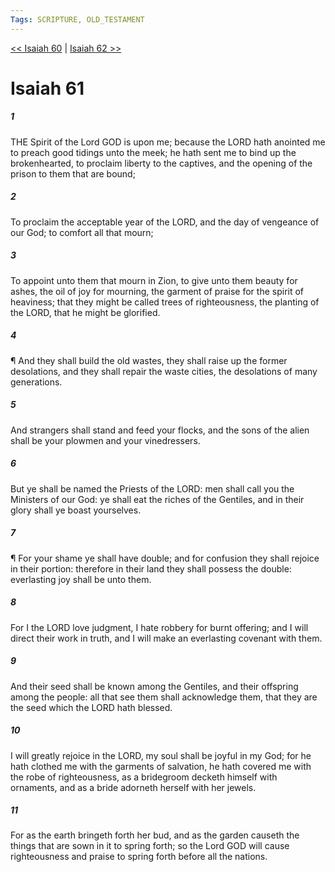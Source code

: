 ```yaml
---
Tags: SCRIPTURE, OLD_TESTAMENT
---
```


[<< Isaiah 60](OLD_TESTAMENT/23_Isaiah/Isaiah_60.md) | [Isaiah 62 >>](OLD_TESTAMENT/23_Isaiah/Isaiah_62.md)

# Isaiah 61

##### 1

THE Spirit of the Lord GOD is upon me; because the LORD hath anointed me to preach good tidings unto the meek; he hath sent me to bind up the brokenhearted, to proclaim liberty to the captives, and the opening of the prison to them that are bound;

##### 2

To proclaim the acceptable year of the LORD, and the day of vengeance of our God; to comfort all that mourn;

##### 3

To appoint unto them that mourn in Zion, to give unto them beauty for ashes, the oil of joy for mourning, the garment of praise for the spirit of heaviness; that they might be called trees of righteousness, the planting of the LORD, that he might be glorified.

##### 4

¶ And they shall build the old wastes, they shall raise up the former desolations, and they shall repair the waste cities, the desolations of many generations.

##### 5

And strangers shall stand and feed your flocks, and the sons of the alien shall be your plowmen and your vinedressers.

##### 6

But ye shall be named the Priests of the LORD: men shall call you the Ministers of our God: ye shall eat the riches of the Gentiles, and in their glory shall ye boast yourselves.

##### 7

¶ For your shame ye shall have double; and for confusion they shall rejoice in their portion: therefore in their land they shall possess the double: everlasting joy shall be unto them.

##### 8

For I the LORD love judgment, I hate robbery for burnt offering; and I will direct their work in truth, and I will make an everlasting covenant with them.

##### 9

And their seed shall be known among the Gentiles, and their offspring among the people: all that see them shall acknowledge them, that they are the seed which the LORD hath blessed.

##### 10

I will greatly rejoice in the LORD, my soul shall be joyful in my God; for he hath clothed me with the garments of salvation, he hath covered me with the robe of righteousness, as a bridegroom decketh himself with ornaments, and as a bride adorneth herself with her jewels.

##### 11

For as the earth bringeth forth her bud, and as the garden causeth the things that are sown in it to spring forth; so the Lord GOD will cause righteousness and praise to spring forth before all the nations.
